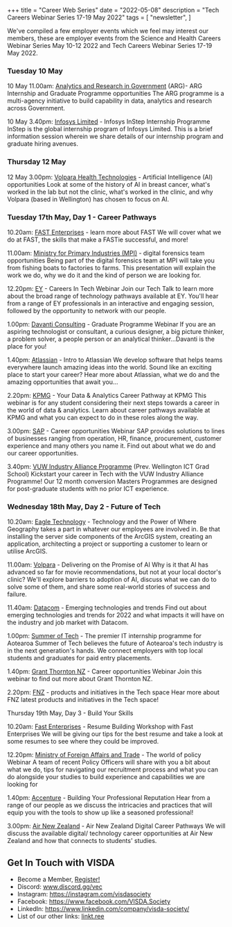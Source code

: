 +++
title = "Career Web Series"
date = "2022-05-08"
description = "Tech Careers Webinar Series 17-19 May 2022"
tags = [
    "newsletter",
]

We've compiled a few employer events which we feel may interest our members, these are employer events from the Science and Health Careers Webinar Series May 10-12 2022 and Tech Careers Webinar Series 17-19 May 2022. 

### Tuesday 10 May 
10 May 11.00am: [Analytics and Research in Government](https://careerhub.vuw.ac.nz/students/events/Detail/2708222) (ARG)- ARG Internship and Graduate Programme opportunities The ARG programme is a multi-agency initiative to build capability in data, analytics and research across Government.

10 May 3.40pm: [Infosys Limited](https://careerhub.vuw.ac.nz/students/events/Detail/2708697) - Infosys InStep Internship Programme InStep is the global internship program of Infosys Limited. This is a brief information session wherein we share details of our internship program and graduate hiring avenues.

### Thursday 12 May 
12 May 3.00pm: [Volpara Health Technologies](https://careerhub.vuw.ac.nz/students/events/Detail/2708702) - Artificial Intelligence (AI) opportunities Look at some of the history of AI in breast cancer, what's worked in the lab but not the clinic, what's worked in the clinic, and why Volpara (based in Wellington) has chosen to focus on AI.

### Tuesday 17th May, Day 1 - Career Pathways

10.20am: [FAST Enterprises](https://careerhub.vuw.ac.nz/students/events/Detail/2708863) - learn more about FAST We will cover what we do at FAST, the skills that make a FASTie successful, and more!

11.00am: [Ministry for Primary Industries (MPI)](https://careerhub.vuw.ac.nz/students/events/Detail/2708862) - digital forensics team opportunities Being part of the digital forensics team at MPI will take you from fishing boats to factories to farms. This presentation will explain the work we do, why we do it and the kind of person we are looking for.

12.20pm: [EY](https://careerhub.vuw.ac.nz/students/events/Detail/2708869) - Careers In Tech Webinar Join our Tech Talk to learn more about the broad range of technology pathways available at EY. You'll hear from a range of EY professionals in an interactive and engaging session, followed by the opportunity to network with our people.

1.00pm: [Davanti Consulting](https://careerhub.vuw.ac.nz/students/events/Detail/2708871) - Graduate Programme Webinar If you are an aspiring technologist or consultant, a curious designer, a big picture thinker, a problem solver, a people person or an analytical thinker...Davanti is the place for you!

1.40pm: [Atlassian](https://careerhub.vuw.ac.nz/students/events/Detail/2708868) - Intro to Atlassian We develop software that helps teams everywhere launch amazing ideas into the world. Sound like an exciting place to start your career? Hear more about Atlassian, what we do and the amazing opportunities that await you...

2.20pm: [KPMG](https://careerhub.vuw.ac.nz/students/events/Detail/2708861) - Your Data & Analytics Career Pathway at KPMG This webinar is for any student considering their next steps towards a career in the world of data & analytics. Learn about career pathways available at KPMG and what you can expect to do in these roles along the way.

3.00pm: [SAP](https://careerhub.vuw.ac.nz/students/events/Detail/2708859) - Career opportunities Webinar SAP provides solutions to lines of businesses ranging from operation, HR, finance, procurement, customer experience and many others you name it. Find out about what we do and our career opportunities.  

3.40pm: [VUW Industry Alliance Programme](https://careerhub.vuw.ac.nz/students/events/Detail/2708866) (Prev. Wellington ICT Grad School)  Kickstart your career in Tech with the VUW Industry Alliance Programme! Our 12 month conversion Masters Programmes are designed for post-graduate students with no prior ICT experience.

### Wednesday 18th May, Day 2 - Future of Tech

10.20am: [Eagle Technology](https://careerhub.vuw.ac.nz/students/events/Detail/2709056) - Technology and the Power of Where Geography takes a part in whatever our employees are involved in. Be that installing the server side components of the ArcGIS system, creating an application, architecting a project or supporting a customer to learn or utilise ArcGIS.

11.00am: [Volpara](https://careerhub.vuw.ac.nz/students/events/Detail/2709060) - Delivering on the Promise of AI Why is it that AI has advanced so far for movie recommendations, but not at your local doctor's clinic? We'll explore barriers to adoption of AI, discuss what we can do to solve some of them, and share some real-world stories of success and failure.

11.40am: [Datacom](https://careerhub.vuw.ac.nz/students/events/Detail/2709050) - Emerging technologies and trends Find out about emerging technologies and trends for 2022 and what impacts it will have on the industry and job market with Datacom. 

1.00pm: [Summer of Tech](https://careerhub.vuw.ac.nz/students/events/Detail/2709052) - The premier IT internship programme for Aotearoa Summer of Tech believes the future of Aotearoa's tech industry is in the next generation's hands. We connect employers with top local students and graduates for paid entry placements.

1.40pm: [Grant Thornton NZ](https://careerhub.vuw.ac.nz/students/events/Detail/2709055) - Career opportunities Webinar Join this webinar to find out more about Grant Thornton NZ.

2.20pm: [FNZ](https://careerhub.vuw.ac.nz/students/events/Detail/2709058) - products and initiatives in the Tech space Hear more about FNZ latest products and initiatives in the Tech space!

Thursday 19th May, Day 3 - Build Your Skills

10.20am: [Fast Enterprises](https://careerhub.vuw.ac.nz/students/events/Detail/2708865) - Resume Building Workshop with Fast Enterprises We will be giving our tips for the best resume and take a look at some resumes to see where they could be improved.

12.20pm: [Ministry of Foreign Affairs and Trade](https://careerhub.vuw.ac.nz/students/events/Detail/2709068) - The world of policy Webinar A team of recent Policy Officers will share with you a bit about what we do, tips for navigating our recruitment process and what you can do alongside your studies to build experience and capabilities we are looking for

1.40pm: [Accenture](https://careerhub.vuw.ac.nz/students/events/Detail/2709067) - Building Your Professional Reputation Hear from a range of our people as we discuss the intricacies and practices that will equip you with the tools to show up like a seasoned professional!

3.00pm: [Air New Zealand](https://careerhub.vuw.ac.nz/students/events/Detail/2709066) - Air New Zealand Digital Career Pathways We will discuss the available digital/ technology career opportunities at Air New Zealand and how that connects to students' studies.






## Get In Touch with VISDA
- Become a Member, [Register!](https://vuw.qualtrics.com/jfe/form/SV_6D2hjJlY8Hu0hqm?fbclid=IwAR0gSbuVxU-hluLO6WHialiBAA8XTC38SMsovv7a2TSiQfE2yuGNzSj2qYs)
- Discord: www.discord.gg/vec
- Instagram: https://instagram.com/visdasociety
- Facebook: https://www.facebook.com/VISDA.Society
- LinkedIn: https://www.linkedin.com/company/visda-society/ 
- List of our other links: [linkt.ree](https://linktr.ee/VISDAEvents2022)
